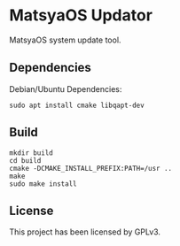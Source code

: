 # MatsyaOS Updator

MatsyaOS system update tool.

## Dependencies

Debian/Ubuntu Dependencies:
```shell
sudo apt install cmake libqapt-dev
```

## Build

```shell
mkdir build
cd build
cmake -DCMAKE_INSTALL_PREFIX:PATH=/usr ..
make
sudo make install
```

## License

This project has been licensed by GPLv3.
